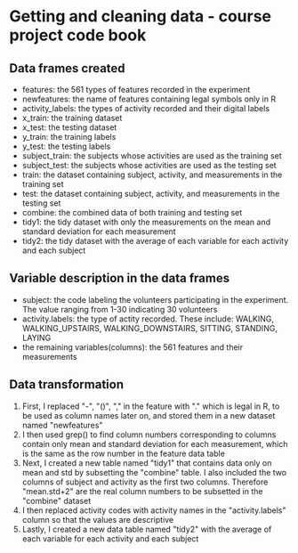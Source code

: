 Getting and cleaning data - course project code book
========================================================
## Data frames created

* features: the 561 types of features recorded in the experiment
* newfeatures: the name of features containing legal symbols only in R
* activity_labels: the types of activity recorded and their digital labels
* x_train: the training dataset
* x_test: the testing dataset
* y_train: the training labels
* y_test: the testing labels
* subject_train: the subjects whose activities are used as the training set
* subject_test: the subjects whose activities are used as the testing set
* train: the dataset containing subject, activity, and measurements in the training set
* test: the dataset containing subject, activity, and measurements in the testing set
* combine: the combined data of both training and testing set
* tidy1: the tidy dataset with only the measurements on the mean and standard deviation for each measurement
* tidy2: the tidy dataset with the average of each variable for each activity and each subject


## Variable description in the data frames

* subject: the code labeling the volunteers participating in the experiment. The value ranging from 1-30 indicating 30 volunteers
* activity.labels: the type of actity recorded. These include: WALKING, WALKING_UPSTAIRS, WALKING_DOWNSTAIRS, SITTING, STANDING, LAYING
* the remaining variables(columns): the 561 features and their measurements

## Data transformation

1. First, I replaced "-", "()", "," in the feature with "." which is legal in R, to be used as column names later on, and stored them in a new dataset named "newfeatures"
2. I then used grep() to find column numbers corresponding to columns contain only mean and standard deviation for each measurement, which is the same as the row number in the feature data table
3. Next, I created a new table named "tidy1" that contains data only on mean and std by subsetting the "combine" table. I also included the two columns of subject and activity as the first two columns. Therefore "mean.std+2" are the real column numbers to be subsetted in the "combine" dataset
4. I then replaced activity codes with activity names in the "activity.labels" column so that the values are descriptive
5. Lastly, I created a new data table named "tidy2" with the average of each variable for each activity and each subject
